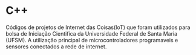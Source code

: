# C++
Códigos de projetos de Internet das Coisas(IoT) que foram utilizados para bolsa de Iniciação Cientifica da Universidade Federal de Santa Maria (UFSM). A utilização principal de microcontroladores programaveis e sensores conectados a rede de internet.
